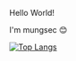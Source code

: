 Hello World!

I'm mungsec 😊

[![Top Langs](https://github-readme-stats.vercel.app/api/top-langs/?username=mungsec)](https://github.com/mungsec/github-readme-stats)
